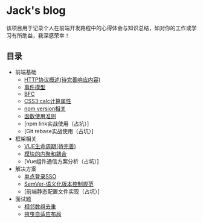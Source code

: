 # Jack's blog
  该项目用于记录个人在前端开发路程中的心得体会与知识总结，如对你的工作或学习有所助益，我深感荣幸！

## 目录
- 前端基础
    - [HTTP协议概述(待完善响应内容)](/doc/http.md)
    - [事件模型](/doc/eventModel.md)
    - [BFC](/doc/bfc.md)
    - [CSS3:calc计算属性](/doc/calc.md)
    - [npm version相关](/doc/npmVersion.md)
    - [函数使用准则](/doc/function.md)
    - [npm link实战使用（占坑）]
    - [Git rebase实战使用（占坑）]
- 框架相关
    - [VUE生命周期(待完善)](/doc/lifecycle.md)
    - [模块的内聚和耦合](/doc/cohesion.md)
    - [Vue组件通信方案分析（占坑）]
- 解决方案
    - [单点登录SSO](/doc/sso.md)
    - [SemVer-语义化版本控制规范](/doc/semver.md)
    - [前端静态配置文件实现（占坑）]
- 面试题
    - [相邻数组去重](/testQuestion/removalRepetition.js)
    - [拖曳自适应布局](/testQuestion/dragResize.html)